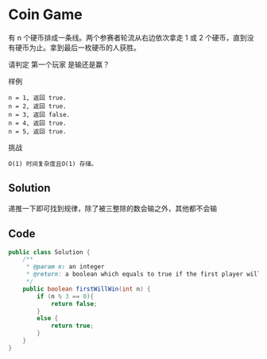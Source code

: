 # Coin Game

有 n 个硬币排成一条线。两个参赛者轮流从右边依次拿走 1 或 2 个硬币，直到没有硬币为止。拿到最后一枚硬币的人获胜。

请判定 第一个玩家 是输还是赢？

样例

    n = 1, 返回 true.
    n = 2, 返回 true.
    n = 3, 返回 false.
    n = 4, 返回 true.
    n = 5, 返回 true.

挑战

    O(1) 时间复杂度且O(1) 存储。

## Solution

递推一下即可找到规律，除了被三整除的数会输之外，其他都不会输

## Code

```java
public class Solution {
    /**
     * @param n: an integer
     * @return: a boolean which equals to true if the first player will win
     */
    public boolean firstWillWin(int n) {
        if (n % 3 == 0){
            return false;
        }
        else {
            return true;
        }
    }
}

```

